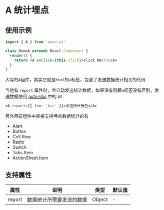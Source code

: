 ---
---

# A 统计埋点

## 使用示例

```js
import { A } from 'auto-ui'
```

```jsx
class DemoA extends React.Component {
  render() {
    return <A onClick={this.click}>Click Me!!!</A>
  }
}
```

大写的`A`组件，其实它就是`html`的`a`标签，包装了发送数据统计相关的代码

当他有 `report` 属性时，会自动发送统计数据，如果没有则跟`a`标签没有区别，发送数据使用 [auto-libs](https://github.com/aotuzuche/auto-libs) 中的 `AS`

```jsx
<A report={{ foo: 'bar' }}>发送统计报告</A>
```

另外目前组件中直接支持埋点数据统计的有

- Alert
- Button
- Cell.Row
- Radio
- Switch
- Tabs.Item
- ActionSheet.Item

## 支持属性

| 属性   | 说明                     | 类型   | 默认值 |
| ------ | ------------------------ | ------ | ------ |
| report | 数据统计所需要发送的数据 | Object | -      |
